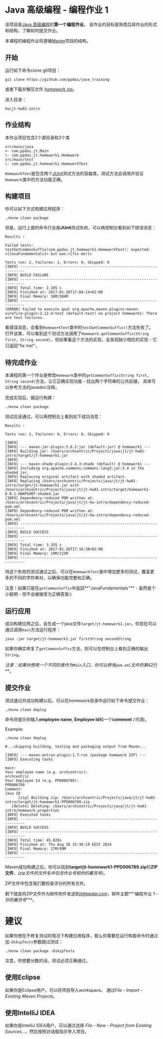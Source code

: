 Java 高级编程 - 编程作业 1
===========

该项目是[Java 高级编程](https://github.com/ppdai/java_training)的**第一个编程作业**。 该作业的目标是熟悉后续作业的形式和结构，了解如何提交作业。

本课程的编程作业将遵循[Maven](http://maven.apache.org/)项目的结构。

开始
---------------

运行如下命令clone git项目：

```shell
git clone https://github.com/ppdai/java_training
```
或者下载并解压文件 [homework zip](https://github.com/ppdai/java_training/archive/master.zip)。

进入目录：
```
hw\jt-hw01-intro
```

作业结构
--------------------------

本作业项目包含2个源目录和3个类
```
src/main/java
+- com.ppdai.jt.Main
\- com.ppdai.jt.homework1.Homework
src/main/test
\- com.ppdai.jt.homework1.HomeworkTest
```

`HomeworkTest`是包含两个[JUnit](http://junit.org/junit4/)测试方法的容器类，测试方法会调用并验证`Homework`类中的方法功能正确。

构建项目
--------------------

你可以如下方式构建应用程序：
```shell
./mvnw clean package
```
但是，运行上面的命令行会报**JUnit**测试失败，可以再控制台看到如下错误消息：

```shell
Results :

Failed tests:   testGetCommonSuffix(com.ppdai.jt.homework1.HomeworkTest): expected:<[JavaFundamentals]> but was:<[fix me!]>

Tests run: 2, Failures: 1, Errors: 0, Skipped: 0
[INFO] ------------------------------------------------------------------------
[INFO] BUILD FAILURE
[INFO] ------------------------------------------------------------------------
[INFO] Total time: 2.105 s
[INFO] Finished at: 2017-01-26T17:04:14+02:00
[INFO] Final Memory: 18M/304M
[INFO] ------------------------------------------------------------------------
[ERROR] Failed to execute goal org.apache.maven.plugins:maven-surefire-plugin:2.12.4:test (default-test) on project homework1: There are test failures.
```

看错误消息，会看到`HomeworkTest`类中的`testGetCommonSuffix()`方法失败了。 打开该类，可以看到这个测试方法调用了`Homework.getCommonSuffix(String first, String second)`，但如果看这个方法的实现，会发现缺少相应的实现 - 它只返回"fix me!"。

待完成作业
-------------------

本课程的第一个作业是修改`Homework`类中的`getCommonSuffix(String first, String second)`方法，让它正确实现功能 - 找出两个字符串的公共前缀， 具体可以参考方法的*javadoc*注释。


完成实现后，据运行构建：
```shell
./mvnw clean package
```

测试应该通过，可以再控制台上看到如下成功消息：
```shell
Results :

Tests run: 2, Failures: 0, Errors: 0, Skipped: 0

[INFO]
[INFO] --- maven-jar-plugin:3.0.2:jar (default-jar) @ homework1 ---
[INFO] Building jar: /Users/archcentric/Projects/java/jt/jt-hw01-intro/target/jt-homework1.jar
[INFO]
[INFO] --- maven-shade-plugin:2.4.3:shade (default) @ homework1 ---
[INFO] Including org.apache.commons:commons-lang3:jar:3.4 in the shaded jar.
[INFO] Replacing original artifact with shaded artifact.
[INFO] Replacing /Users/archcentric/Projects/java/jt/jt-hw01-intro/target/jt-homework1.jar with /Users/archcentric/Projects/java/jt/jt-hw01-intro/target/homework1-0.0.1-SNAPSHOT-shaded.jar
[INFO] Dependency-reduced POM written at: /Users/archcentric/Projects/java/jt/jt-hw-intro/dependency-reduced-pom.xml
[INFO] Dependency-reduced POM written at: /Users/archcentric/Projects/java/jt/jt-hw-intro/dependency-reduced-pom.xml
[INFO] ------------------------------------------------------------------------
[INFO] BUILD SUCCESS
[INFO] ------------------------------------------------------------------------
[INFO] Total time: 3.355 s
[INFO] Finished at: 2017-01-26T17:18:38+02:00
[INFO] Final Memory: 19M/215M
[INFO] ------------------------------------------------------------------------
```

待这个失败的测试通过之后，可以在`HomeworkTest`类中增加更多的测试，覆盖更多的不同的字符串对，以确保功能完整和正确。


注意！如果只是在`getCommonSuffix`中返回**"JavaFundamentals"** - 虽然是个小聪明 - 但不会被接受为正确答案:)

运行应用
-----------------------

成功构建应用之后，会生成一个java文件`target/jt-homework1.jar`。你现在可以通过调用`main`方法运行程序：
```shell
java -jar target/jt-homework1.jar firstString secondString
```

如果你确实修复了`getCommonSuffix`方法，则可以在控制台上看到正确的输出`String`。


*注意：如果你想用一个不同的类作为`Main`入口，你可以修改`pom.xml`文件的第*42行**。

提交作业
--------------------------

测试通过并成功构建以后，可以在homework目录中运行如下命令提交作业：

```shell
./mvnw clean deploy
```

命令将提示你输入**employee name**, **Employee Id**和一个**comment** *(可选)*。

Example:

```shell
./mvnw clean deploy

#...skipping building, testing and packaging output from Maven...

[INFO] --- maven-antrun-plugin:1.7:run (package homework ZIP) ---
[INFO] Executing tasks

main:
Your employee name (e.g. archcentric):
archcentric
Your Employee Id (e.g. PPD006789):
PPD006789
Comment:
Java IO
      [zip] Building zip: /Users/archcentric/Projects/java/jt/jt-hw01-intro/target/jt-howework1-PPD006789.zip
   [delete] Deleting: /Users/archcentric/Projects/java/jt/jt-hw01-intro/homework.properties
[INFO] Executed tasks
[INFO] ------------------------------------------------------------------------
[INFO] BUILD SUCCESS
[INFO] ------------------------------------------------------------------------
[INFO] Total time: 45.028s
[INFO] Finished at: Thu Aug 28 15:36:19 EEST 2014
[INFO] Final Memory: 17M/99M
[INFO] ------------------------------------------------------------------------
```

Maven成功构建之后，你可以找到**target/jt-homework1-PPD006789.zip**的**ZIP文件**，*(zip文件的文件名中包含作业号和你的雇员号)*。

ZIP文件中包含我们要检查评分的所有文件。

剩下就是将ZIP文件作为邮件附件发送到*jt@ppdai.com*，邮件主题**"编程作业 1 - *你的雇员号*"**。


建议
============

如果你想在不修复测试的情况下构建应用程序，那么你需要在运行构面命令时通过加`-DskipTests`参数跳过测试：
```shell
./mvnw clean package -DskipTests
```

注意，你想要分数的话，测试必须正确通过。

使用Eclipse
-------------

如果你是Eclipse用户，可以将项目导入workspace。 通过*File* - *Import* - *Existing Maven Projects*。


使用IntelliJ IDEA
-------------------

如果你是IntelliJ IDEA用户，可以通过选择 *File* - *New* - *Project from Existing Sources...*，然后按照对话框指示导入项目。